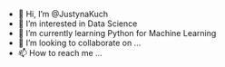 - 👋 Hi, I’m @JustynaKuch
- 👀 I’m interested in Data Science
- 🌱 I’m currently learning Python for Machine Learning
- 💞️ I’m looking to collaborate on ...
- 📫 How to reach me ...

<!---
JustynaKuch/JustynaKuch is a ✨ special ✨ repository because its `README.md` (this file) appears on your GitHub profile.
You can click the Preview link to take a look at your changes.
--->
